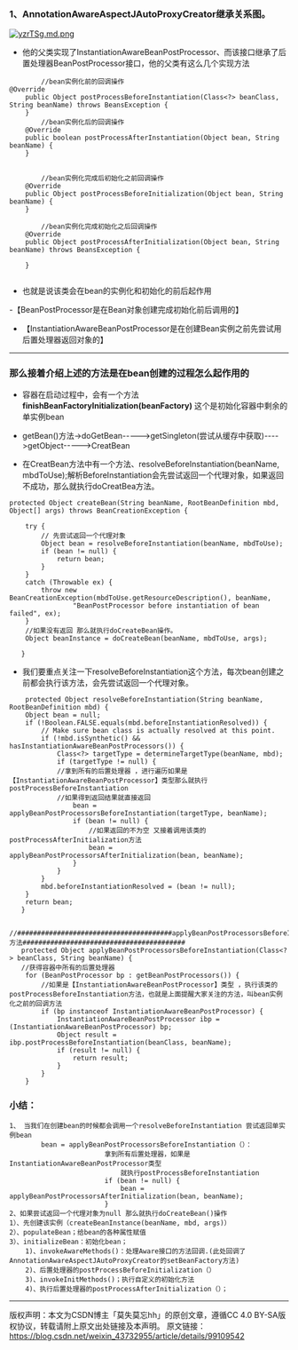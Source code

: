 ### 1、AnnotationAwareAspectJAutoProxyCreator继承关系图。

[![yzrTSg.md.png](https://s3.ax1x.com/2021/02/26/yzrTSg.md.png)](https://imgtu.com/i/yzrTSg)

- 他的父类实现了InstantiationAwareBeanPostProcessor、而该接口继承了后置处理器BeanPostProcessor接口，他的父类有这么几个实现方法

````
		//bean实例化前的回调操作
@Override
	public Object postProcessBeforeInstantiation(Class<?> beanClass, String beanName) throws BeansException {
	}
		//bean实例化后的回调操作
	@Override
	public boolean postProcessAfterInstantiation(Object bean, String beanName) {
	}


		//bean实例化完成后初始化之前回调操作
	@Override
	public Object postProcessBeforeInitialization(Object bean, String beanName) {
	}
		
		//bean实例化完成初始化之后回调操作
	@Override
	public Object postProcessAfterInitialization(Object bean, String beanName) throws BeansException {
	
	}


````
- 也就是说该类会在bean的实例化和初始化的前后起作用 
  
 -【BeanPostProcessor是在Bean对象创建完成初始化前后调用的】
 - 【InstantiationAwareBeanPostProcessor是在创建Bean实例之前先尝试用后置处理器返回对象的】

---------
### 那么接着介绍上述的方法是在bean创建的过程怎么起作用的

- 容器在启动过程中，会有一个方法**finishBeanFactoryInitialization(beanFactory)** 这个是初始化容器中剩余的单实例bean
- getBean()方法->doGetBean----->getSingleton(尝试从缓存中获取)---->getObject----->CreatBean

- 在CreatBean方法中有一个方法、resolveBeforeInstantiation(beanName, mbdToUse);解析BeforeInstantiation会先尝试返回一个代理对象，如果返回不成功，那么就执行doCreatBea方法。

````
protected Object createBean(String beanName, RootBeanDefinition mbd, Object[] args) throws BeanCreationException {

   	try {
   		// 先尝试返回一个代理对象
   		Object bean = resolveBeforeInstantiation(beanName, mbdToUse);
   		if (bean != null) {
   			return bean;
   		}
   	}
   	catch (Throwable ex) {
   		throw new BeanCreationException(mbdToUse.getResourceDescription(), beanName,
   				"BeanPostProcessor before instantiation of bean failed", ex);
   	}
   	//如果没有返回 那么就执行doCreateBean操作。
   	Object beanInstance = doCreateBean(beanName, mbdToUse, args);
   	
   }

````
- 我们要重点关注一下resolveBeforeInstantiation这个方法，每次bean创建之前都会执行该方法，会先尝试返回一个代理对象。

````
	protected Object resolveBeforeInstantiation(String beanName, RootBeanDefinition mbd) {
   	Object bean = null;
   	if (!Boolean.FALSE.equals(mbd.beforeInstantiationResolved)) {
   		// Make sure bean class is actually resolved at this point.
   		if (!mbd.isSynthetic() && hasInstantiationAwareBeanPostProcessors()) {
   			Class<?> targetType = determineTargetType(beanName, mbd);
   			if (targetType != null) {
   			//拿到所有的后置处理器 ，进行遍历如果是【InstantiationAwareBeanPostProcessor】类型那么就执行postProcessBeforeInstantiation
   			//如果得到返回结果就直接返回
   				bean = applyBeanPostProcessorsBeforeInstantiation(targetType, beanName);
   				if (bean != null) {
   					//如果返回的不为空 又接着调用该类的postProcessAfterInitialization方法
   					bean = applyBeanPostProcessorsAfterInitialization(bean, beanName);
   				}
   			}
   		}
   		mbd.beforeInstantiationResolved = (bean != null);
   	}
   	return bean;
   }


//#######################################applyBeanPostProcessorsBeforeInstantiation方法#########################################
   protected Object applyBeanPostProcessorsBeforeInstantiation(Class<?> beanClass, String beanName) {
   //获得容器中所有的后置处理器
   	for (BeanPostProcessor bp : getBeanPostProcessors()) {
   	    //如果是【InstantiationAwareBeanPostProcessor】类型 ，执行该类的postProcessBeforeInstantiation方法，也就是上面提醒大家关注的方法，叫bean实例化之前的回调方法
   		if (bp instanceof InstantiationAwareBeanPostProcessor) {
   			InstantiationAwareBeanPostProcessor ibp = (InstantiationAwareBeanPostProcessor) bp;
   			Object result = ibp.postProcessBeforeInstantiation(beanClass, beanName);
   			if (result != null) {
   				return result;
   			}
   		}
   	}

````
### 小结：

````
1、 当我们在创建bean的时候都会调用一个resolveBeforeInstantiation 尝试返回单实例bean
   		bean = applyBeanPostProcessorsBeforeInstantiation（）：
   						拿到所有后置处理器，如果是InstantiationAwareBeanPostProcessor类型
							就执行postProcessBeforeInstantiation
   						if (bean != null) {
   							bean = applyBeanPostProcessorsAfterInitialization(bean, beanName);
   						}
2、如果尝试返回一个代理对象为null 那么就执行doCreateBean()操作	
1）、先创建该实例（createBeanInstance(beanName, mbd, args)）
2）、populateBean；给bean的各种属性赋值
3）、initializeBean：初始化bean；
   	1)、invokeAwareMethods()：处理Aware接口的方法回调.(此处回调了AnnotationAwareAspectJAutoProxyCreator的setBeanFactory方法)
   	2)、后置处理器的postProcessBeforeInitialization（）
   	3)、invokeInitMethods()；执行自定义的初始化方法
   	4)、执行后置处理器的postProcessAfterInitialization（）；

````


-----------------
版权声明：本文为CSDN博主「莫失莫忘hh」的原创文章，遵循CC 4.0 BY-SA版权协议，转载请附上原文出处链接及本声明。
原文链接：https://blog.csdn.net/weixin_43732955/article/details/99109542